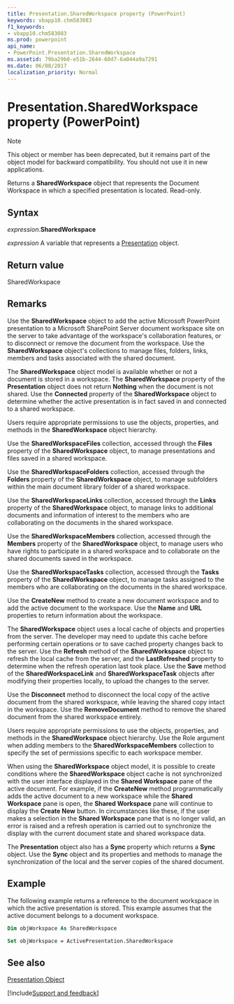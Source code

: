 ```yaml
---
title: Presentation.SharedWorkspace property (PowerPoint)
keywords: vbapp10.chm583083
f1_keywords:
- vbapp10.chm583083
ms.prod: powerpoint
api_name:
- PowerPoint.Presentation.SharedWorkspace
ms.assetid: 79ba29b0-e51b-2644-60d7-6a044a9a7291
ms.date: 06/08/2017
localization_priority: Normal
---
```



# Presentation.SharedWorkspace property (PowerPoint)

> [!NOTE] 
> This object or member has been deprecated, but it remains part of the object model for backward compatibility. You should not use it in new applications.

Returns a **SharedWorkspace** object that represents the Document Workspace in which a specified presentation is located. Read-only.


## Syntax

_expression_.**SharedWorkspace**

_expression_ A variable that represents a [Presentation](PowerPoint.Presentation.md) object.


## Return value

SharedWorkspace


## Remarks

Use the **SharedWorkspace** object to add the active Microsoft PowerPoint presentation to a Microsoft SharePoint Server document workspace site on the server to take advantage of the workspace's collaboration features, or to disconnect or remove the document from the workspace. Use the **SharedWorkspace** object's collections to manage files, folders, links, members and tasks associated with the shared document.

The **SharedWorkspace** object model is available whether or not a document is stored in a workspace. The **SharedWorkspace** property of the **Presentation** object does not return **Nothing** when the document is not shared. Use the **Connected** property of the **SharedWorkspace** object to determine whether the active presentation is in fact saved in and connected to a shared workspace.

Users require appropriate permissions to use the objects, properties, and methods in the **SharedWorkspace** object hierarchy.

Use the **SharedWorkspaceFiles** collection, accessed through the **Files** property of the **SharedWorkspace** object, to manage presentations and files saved in a shared workspace.

Use the **SharedWorkspaceFolders** collection, accessed through the **Folders** property of the **SharedWorkspace** object, to manage subfolders within the main document library folder of a shared workspace.

Use the **SharedWorkspaceLinks** collection, accessed through the **Links** property of the **SharedWorkspace** object, to manage links to additional documents and information of interest to the members who are collaborating on the documents in the shared workspace.

Use the **SharedWorkspaceMembers** collection, accessed through the **Members** property of the **SharedWorkspace** object, to manage users who have rights to participate in a shared workspace and to collaborate on the shared documents saved in the workspace.

Use the **SharedWorkspaceTasks** collection, accessed through the **Tasks** property of the **SharedWorkspace** object, to manage tasks assigned to the members who are collaborating on the documents in the shared workspace.

Use the **CreateNew** method to create a new document workspace and to add the active document to the workspace. Use the **Name** and **URL** properties to return information about the workspace.

The **SharedWorkspace** object uses a local cache of objects and properties from the server. The developer may need to update this cache before performing certain operations or to save cached property changes back to the server. Use the **Refresh** method of the **SharedWorkspace** object to refresh the local cache from the server, and the **LastRefreshed** property to determine when the refresh operation last took place. Use the **Save** method of the **SharedWorkspaceLink** and **SharedWorkspaceTask** objects after modifying their properties locally, to upload the changes to the server.

Use the **Disconnect** method to disconnect the local copy of the active document from the shared workspace, while leaving the shared copy intact in the workspace. Use the **RemoveDocument** method to remove the shared document from the shared workspace entirely.

Users require appropriate permissions to use the objects, properties, and methods in the **SharedWorkspace** object hierarchy. Use the Role argument when adding members to the **SharedWorkspaceMembers** collection to specify the set of permissions specific to each workspace member.

When using the **SharedWorkspace** object model, it is possible to create conditions where the **SharedWorkspace** object cache is not synchronized with the user interface displayed in the **Shared Workspace** pane of the active document. For example, if the **CreateNew** method programmatically adds the active document to a new workspace while the **Shared Workspace** pane is open, the **Shared Workspace** pane will continue to display the **Create New** button. In circumstances like these, if the user makes a selection in the **Shared Workspace** pane that is no longer valid, an error is raised and a refresh operation is carried out to synchronize the display with the current document state and shared workspace data.

The **Presentation** object also has a **Sync** property which returns a **Sync** object. Use the **Sync** object and its properties and methods to manage the synchronization of the local and the server copies of the shared document.


## Example

The following example returns a reference to the document workspace in which the active presentation is stored. This example assumes that the active document belongs to a document workspace.


```vb
Dim objWorkspace As SharedWorkspace

Set objWorkspace = ActivePresentation.SharedWorkspace


```





## See also


[Presentation Object](PowerPoint.Presentation.md)

[!include[Support and feedback](~/includes/feedback-boilerplate.md)]